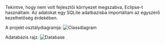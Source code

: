 Tekintve, hogy nem volt fejlesztői környezet megszabva, Eclipse-t használtam.
Az adatokat egy SQLite adatbázisba importáltam az egyszerő kezelhetőség érdekében.

A projekt osztálydiagramja:
![Classdiagram](https://en.wikipedia.org/wiki/Tree#/media/File:Ash_Tree_-_geograph.org.uk_-_590710.jpg)

Adatabázis rajz:
![Database](https://en.wikipedia.org/wiki/Tree#/media/File:Ash_Tree_-_geograph.org.uk_-_590710.jpg)
